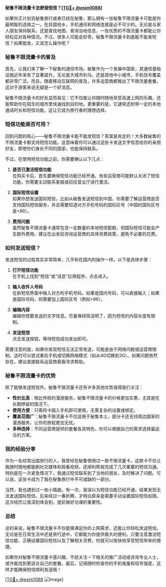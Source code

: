**秘鲁不限流量卡怎麽發短信？[[TG💪+ @esim1088](https://t.me/s/esim1088)]**

如果你正计划去秘鲁旅行或者已经在秘鲁，那么拥有一张秘鲁不限流量卡可能是你最明智的选择之一。在异国他乡，手机通讯和网络连接是必不可少的。无论是与家人朋友保持联系，还是查找地图、查询当地信息，一张优质的不限流量卡都能让你轻松应对各种情况。不过，很多人可能会好奇，秘鲁不限流量卡到底能不能发短信？如果能发，又该怎么操作呢？

### 秘鲁不限流量卡的普及

首先，让我们来了解一下秘鲁的通信市场。秘鲁作为一个发展中国家，其通信基础设施近年来有了显著提升。无论是大城市利马，还是其他中小城市，手机信号覆盖都非常广泛。而且，随着移动互联网的普及，许多运营商都推出了不限流量套餐，这对于游客来说无疑是一个好消息。

秘鲁不限流量卡的好处显而易见：它不仅能让你随时随地享受高速上网的乐趣，还能帮助你在陌生的城市里快速找到目的地。更重要的是，它通常还附带一定的本地通话时长和短信功能，这让它成为旅行者的理想选择。

### 短信功能是否可用？

回到问题的核心——秘鲁不限流量卡能不能发短信？答案是肯定的！大多数秘鲁的不限流量卡都支持短信功能。这意味着你可以通过这些卡发送文字信息给你的亲朋好友，即使你们身处不同的国家，也能保持联系。

不过，在使用短信功能之前，你需要确认以下几点：

1. **是否已激活短信功能**  
   在购买卡后，首先要确保短信功能已经开通。有些运营商可能默认关闭了短信功能，你需要主动联系客服或前往营业厅进行激活。

2. **国际短信设置**  
   如果你想发送国际短信，比如从秘鲁发送短信到中国，你需要了解运营商是否支持国际短信服务，并且需要知道对方手机号码的国际区号（中国的国际区号是+86）。

3. **费用问题**  
   虽然秘鲁不限流量卡通常包含一定数量的本地短信配额，但国际短信可能会产生额外费用。建议在出发前咨询运营商的具体资费政策，避免不必要的花费。

### 如何发送短信？

发送短信的过程其实非常简单，几乎和在国内的操作一样。以下是具体步骤：

1. **打开短信功能**  
   在手机上找到“短信”或“消息”应用程序，点击进入。

2. **输入收件人号码**  
   在新短信界面中输入对方的手机号码。如果是国内号码，可以直接输入；如果是国际号码，则需要加上国际区号（例如+86）。

3. **编辑内容**  
   编辑你想要发送的文字信息。尽量保持简洁明了，因为短信的内容长度有限制。

4. **发送短信**  
   点击发送按钮，等待短信成功发出即可。

需要注意的是，如果你发现短信无法正常发送，可能是由于网络问题或运营商限制。这时可以尝试重启手机或切换网络模式（如从4G切换到3G）。如果问题依然存在，建议直接联系运营商客服寻求帮助。

### 秘鲁不限流量卡的优势

除了能够发送短信外，秘鲁不限流量卡还有许多其他优势值得我们关注：

- **性价比高**：相比传统的漫游服务，秘鲁不限流量卡的价格更加实惠，尤其是在长期停留的情况下。
- **使用方便**：只需将卡插入手机即可使用，无需复杂的设置或绑定。
- **覆盖范围广**：秘鲁不限流量卡不仅适用于秘鲁本土，部分卡还支持周边国家的漫游服务，让你的旅程更加无忧。
- **多种选择**：不同运营商提供的套餐各具特色，你可以根据自己的需求选择最适合的方案。

### 我的经验分享

作为一名经常出国旅行的人，我曾经在秘鲁使用过一款不限流量卡。这款卡不仅让我随时随地都能刷社交媒体和观看视频，还顺利帮我完成了几次重要的短信沟通。特别是在一次紧急情况下，我通过短信联系到了当地的朋友，及时解决了问题。可以说，这张卡成为了我在秘鲁旅行中不可或缺的一部分。

当然，我也遇到过一些小插曲。有一次，我误以为短信功能已经开通，结果发现无法发送国际短信。后来经过一番折腾，才明白原来是需要手动设置国际短信权限。这次经历让我深刻体会到，提前做好功课的重要性。

### 总结

总的来说，秘鲁不限流量卡不仅能够满足你的上网需求，还能让你轻松发送短信。无论是在日常生活中还是旅行途中，它都能为你提供极大的便利。只要注意激活短信功能、正确设置国际短信以及了解相关资费，你就可以愉快地享受短信带来的便捷。

如果你对秘鲁不限流量卡感兴趣，不妨关注一下相关的推广活动或咨询专业人士，或许能找到更适合自己的套餐。最后，记得随时检查你的手机电量和信号强度，这样才能确保短信顺利发送哦！

[[TG💪+ @esim1088](https://t.me/s/esim1088) ![Image](https://i.postimg.cc/4NQfJmqS/Snipaste-2025-05-13-00-14-12.png)]